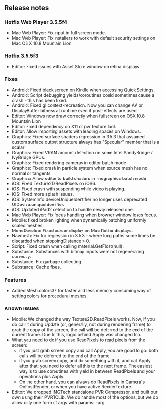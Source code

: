 ## Release notes

### Hotfix Web Player 3.5.5f4

-   Mac Web Player: Fix input in full screen mode.
-   Mac Web Player: Fix installers to work with default security settings on Mac OS X 10.8 Mountain Lion

### Hotfix 3.5.5f3

-   Editor: Fixed issues with Asset Store window on retina displays

### Fixes

-   Android: Fixed black screen on Kindle when accessing Quick Settings.
-   Android: Script debugging yields/coroutines could sometimes cause a crash - this has been fixed.
-   Android: Fixed gl context-recreation. Now you can change AA or DisplayBuffer bitness at runtime even if post-effects are used.
-   Editor: Windows now draw correctly when fullscreen on OSX 10.8 Mountain Lion
-   Editor: Fixed dependency on X11 of pvr texture tool.
-   Editor: Allow importing assets with leading spaces on Windows.
-   Graphics: Fixed surface shaders regression in 3.5.3 that assumed custom surface output structure always has \"Specular\" member that is a scalar
-   Graphics: Fixed VRAM amount detection on some Intel SandyBridge / IvyBridge GPUs.
-   Graphics: Fixed rendering cameras in editor batch mode
-   Graphics: Fixed crash in particle system when source mesh has no normal or tangents
-   Graphics: Allow editor to build shaders in -nographics batch mode
-   iOS: Fixed Texture2D.ReadPixels on iOS6.
-   iOS: Fixed crash with suspending while video is playing.
-   iOS: Fixed more splash issues.
-   iOS: SystemInfo.deviceUniqueIdentifier no longer uses deprecated UIDevice.uniqueIdentifier.
-   iOS: Updated iPad2 detection to handle newly released one.
-   Mac Web Player: Fix focus handling when browser window loses focus.
-   Mobile: fixed broken lighting when dynamically batching uniformly scaled meshes.
-   MonoDevelop: Fixed cursor display on Mac Retina displays.
-   Navmesh: Fix for regression in 3.5.3 - where long paths some times be discarded when stoppingDistance \> 0.
-   Script: Fixed crash when calling material.GetFloat(null).
-   Substance: Substances with bitmap inputs were not regenerating correctly.
-   Substance: Fix garbage collecting.
-   Substance: Cache fixes.

### Features

-   Added Mesh.colors32 for faster and less memory consuming way of setting colors for procedural meshes.

### Known Issues

-   Mobile: We changed the way Texture2D.ReadPixels works. Now, if you do call it during Update (or, generally, not during rendering frame) to grab the copy of the screen, the call will be deferred to the end of the current frame. Due to this, logic behind Apply was changed too.
-   What you need to do if you use ReadPixels to read pixels from the screen:
    -   if you just grab screen copy and call Apply, you are good to go: both calls will be deferred to the end of the frame
    -   if you grab screen copy, and do something with it, and call Apply after that: you need to defer all this to the next frame. The easiest way is to use coroutines with yield in between ReadPixels and your operations plus Apply.
    -   On the other hand, you can always do ReadPixels in Camera\'s OnPostRender, or when you have active RenderTexture.
-   Editor: We dropped IMGTech standalone PVR Compressor, and built our own using their PVRTCLib. We do handle most of the options, but we do allow only one form of args with params: -arg
